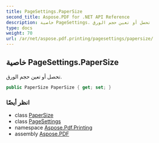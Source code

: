 ```yaml
---
title: PageSettings.PaperSize
second_title: Aspose.PDF for .NET API Reference
description: خاصية PageSettings. تحصل أو تعين حجم الورق
type: docs
weight: 70
url: /ar/net/aspose.pdf.printing/pagesettings/papersize/
---
```

## خاصية PageSettings.PaperSize

تحصل أو تعين حجم الورق.

```csharp
public PaperSize PaperSize { get; set; }
```

### انظر أيضًا

* class [PaperSize](../../papersize/)
* class [PageSettings](../)
* namespace [Aspose.Pdf.Printing](../../../aspose.pdf.printing/)
* assembly [Aspose.PDF](../../../)